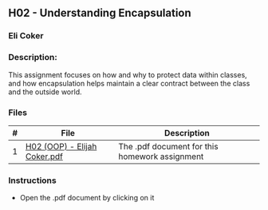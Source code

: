 ## H02 - Understanding Encapsulation
### Eli Coker
### Description:

This assignment focuses on how and why to protect data within classes, and how encapsulation helps maintain a clear contract between the class and the outside world.

### Files

|   #   | File             | Description                                        |
| :---: | ---------------- | -------------------------------------------------- |
|   1   | [H02 (OOP) - Elijah Coker.pdf](https://github.com/Eli-Coker/2143-OOP-Eli/blob/main/Assignments/H02/H02%20(OOP)%20-%20Elijah%20Coker.pdf)       | The .pdf document for this homework assignment      |

### Instructions

- Open the .pdf document by clicking on it
